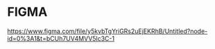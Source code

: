 # FIGMA

https://www.figma.com/file/y5kvbTgYriGRs2uEjEKRhB/Untitled?node-id=0%3A1&t=bCUh7UV4MVV5lc3C-1